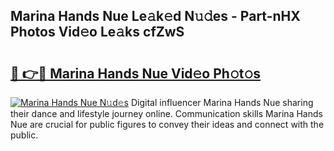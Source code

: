 ## Marina Hands Nue Le𝚊k𝚎d N𝚞𝚍es - Part-nHX Photos Vid𝚎o Le𝚊ks cfZwS

# <h2><a href="http://fb85px.evod.top/?m=Marina+Hands+Nue">🔗 👉🔴 Marina Hands Nue Vid𝚎o Ph𝚘t𝚘s</a></h2>

[![Marina Hands Nue N𝚞d𝚎s](https://i.imgur.com/8V9OHl7.gif)](http://fb85px.evod.top/?m=Marina+Hands+Nue)
Digital influencer Marina Hands Nue sharing their dance and lifestyle journey online. Communication skills Marina Hands Nue are crucial for public figures to convey their ideas and connect with the public. 
